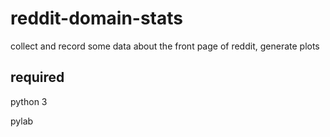 reddit-domain-stats
===================

collect and record some data about the front page of reddit, generate plots

required
------------------
python 3

pylab
